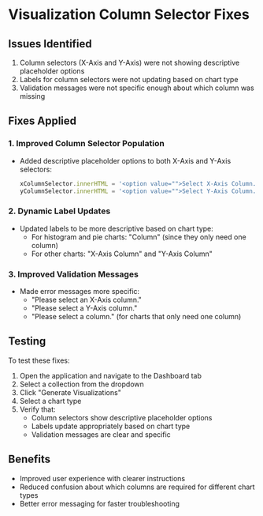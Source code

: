 # Visualization Column Selector Fixes

## Issues Identified
1. Column selectors (X-Axis and Y-Axis) were not showing descriptive placeholder options
2. Labels for column selectors were not updating based on chart type
3. Validation messages were not specific enough about which column was missing

## Fixes Applied

### 1. Improved Column Selector Population
- Added descriptive placeholder options to both X-Axis and Y-Axis selectors:
  ```javascript
  xColumnSelector.innerHTML = '<option value="">Select X-Axis Column...</option>';
  yColumnSelector.innerHTML = '<option value="">Select Y-Axis Column...</option>';
  ```

### 2. Dynamic Label Updates
- Updated labels to be more descriptive based on chart type:
  - For histogram and pie charts: "Column" (since they only need one column)
  - For other charts: "X-Axis Column" and "Y-Axis Column"

### 3. Improved Validation Messages
- Made error messages more specific:
  - "Please select an X-Axis column."
  - "Please select a Y-Axis column."
  - "Please select a column." (for charts that only need one column)

## Testing
To test these fixes:
1. Open the application and navigate to the Dashboard tab
2. Select a collection from the dropdown
3. Click "Generate Visualizations"
4. Select a chart type
5. Verify that:
   - Column selectors show descriptive placeholder options
   - Labels update appropriately based on chart type
   - Validation messages are clear and specific

## Benefits
- Improved user experience with clearer instructions
- Reduced confusion about which columns are required for different chart types
- Better error messaging for faster troubleshooting